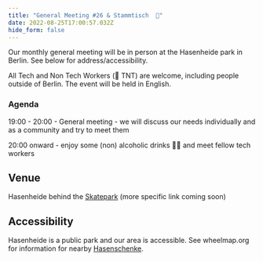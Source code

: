 ```yaml
---
title: "General Meeting #26 & Stammtisch  🍻"
date: 2022-08-25T17:00:57.032Z
hide_form: false
---
```



Our monthly general meeting will be in person at the Hasenheide park in Berlin. See below for address/accessibility.

All Tech and Non Tech Workers (🧨 TNT) are welcome, including people outside of Berlin. The event will be held in English.

### Agenda

19:00 - 20:00 - General meeting - we will discuss our needs individually and as a community and try to meet them

20:00 onward - enjoy some (non) alcoholic drinks 🍻🥤 and meet fellow tech workers

## Venue

[](https://www.google.com/maps/place/S%C3%BCdblock/@52.5570164,13.3606081,14z/data=!4m5!3m4!1s0x47a84fccca98a509:0x2bce392bc6d8270c!8m2!3d52.4986228!4d13.4169004)Hasenheide behind the [Skatepark](https://goo.gl/maps/S3E4Fph6E2quRZc79) (more specific link coming soon)

## Accessibility

Hasenheide is a public park and our area is accessible. See wheelmap.org for information for nearby [Hasenschenke](https://wheelmap.org/nodes/-234288064).